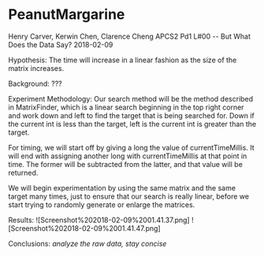 # PeanutMargarine
Henry Carver, Kerwin Chen, Clarence Cheng
APCS2 Pd1
L#00 -- But What Does the Data Say?
2018-02-09

Hypothesis: The time will increase in a linear fashion as the size of the matrix increases.

Background:
???

Experiment Methodology:
Our search method will be the method described in MatrixFinder, which is a linear search beginning in the top right corner and work down and left to find the target that is being searched for. Down if the current int is less than the target, left is the current int is greater than the target.

For timing, we will start off by giving a long the value of currentTimeMillis. It will end with assigning another long with currentTimeMillis at that point in time. The former will be subtracted from the latter, and that value will be returned.

We will begin experimentation by using the same matrix and the same target many times, just to ensure that our search is really linear, before we start trying to randomly generate or enlarge the matrices.

Results:
![Screenshot%202018-02-09%2001.41.37.png]
![Screenshot%202018-02-09%2001.41.47.png]

Conclusions:
*analyze the raw data, stay concise*
